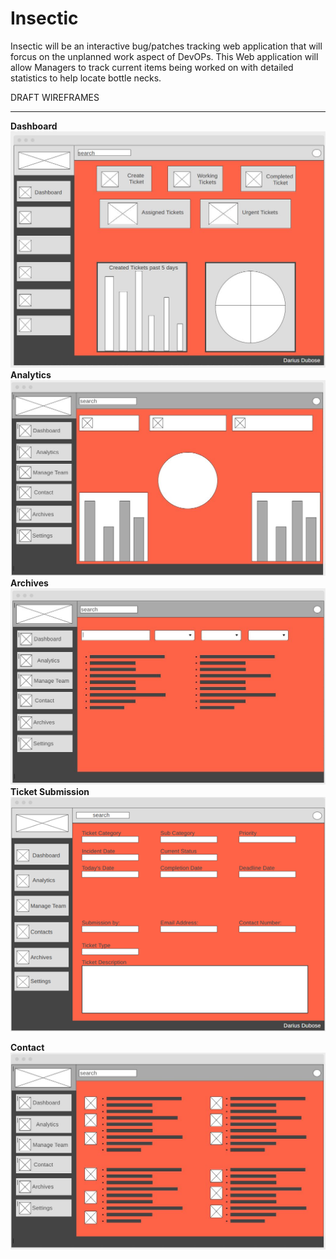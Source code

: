 # Insectic 

Insectic will be an interactive bug/patches tracking web application that will forcus on the unplanned work aspect of DevOPs. This Web application will allow Managers to track current items being worked on with detailed statistics to help locate bottle necks. 

DRAFT WIREFRAMES<br> 
***
<b>Dashboard</b><br><lb>
![](img/dashboard2.JPG)
<b>Analytics</b><br>
![](img/Analytic%20page.JPG)
<b>Archives</b><br>
![](img/Archives.JPG)
<b>Ticket Submission</b><br>
![](img/ticket%20submission.png)

<b>Contact</b><br>
![](img/Contact.JPG)
